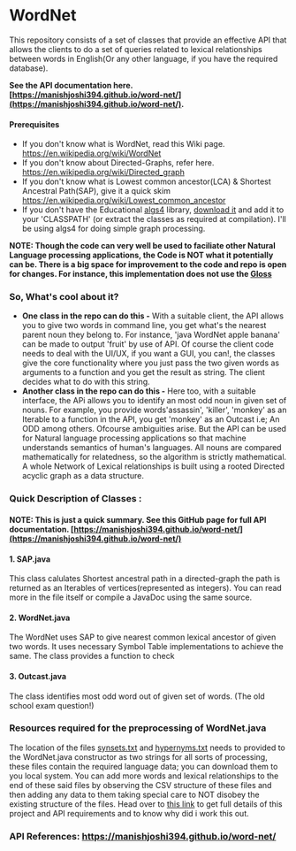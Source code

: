 # WordNet
This repository consists of a set of classes that provide an effective API that allows the clients to do a set of queries related to lexical relationships between words in English(Or any other language, if you have the required database).

**See the API documentation here. [https://manishjoshi394.github.io/word-net/](https://manishjoshi394.github.io/word-net/).**

####  Prerequisites
- If you don't know what is WordNet, read this Wiki page. https://en.wikipedia.org/wiki/WordNet
- If you don't know about Directed-Graphs, refer here. https://en.wikipedia.org/wiki/Directed_graph
- If you don't know what is Lowest common ancestor(LCA) & Shortest Ancestral Path(SAP), give it a quick skim https://en.wikipedia.org/wiki/Lowest_common_ancestor
- If you don't have the Educational [algs4](https://algs4.cs.princeton.edu/code/algs4.jar) library, [download it](https://algs4.cs.princeton.edu/code/algs4.jar) and add it to your 'CLASSPATH' (or extract the classes as required at compilation). I'll be using algs4 for doing simple graph processing. 

**NOTE: Though the code can very well be used to faciliate other Natural Language processing applications, the Code is NOT what it potentially can be. There is a big space for improvement to the code and repo is open for changes. For instance, this implementation does not use the [Gloss]( https://en.wikipedia.org/wiki/Gloss_(annotation))**
 
### So, What's cool about it?
- **One class in the repo can do this -** 
With a suitable client, the API allows you to give two words in command line, you get what's the nearest parent noun they belong to.
For instance, 'java WordNet apple banana' can be made to output 'fruit' by use of API. Of course the client code needs to deal with the UI/UX, if you want a GUI, you can!, the classes give the core functionality where you just pass the two given words as arguments to a function and you get the result as string. The client decides what to do with this string.
- **Another class in the repo can do this -**
Here too, with a suitable interface, the APi allows you to identify an most odd noun in given set of nouns. For example, you provide words'assassin', 'killer', 'monkey' as an Iterable to a function in the API, you get 'monkey' as an Outcast i.e; An ODD among others. Ofcourse ambiguities arise. But the API can be used for Natural language processing applications so that machine understands semantics of human's languages.
All nouns are compared mathematically for relatedness, so the algorithm is strictly mathematical. A whole Network of Lexical 
relationships is built using a rooted Directed acyclic graph as a data structure.

### Quick Description of Classes :
#### NOTE: This is just a quick summary. See this GitHub page for full API documentation. [https://manishjoshi394.github.io/word-net/](https://manishjoshi394.github.io/word-net/)
#### 1. SAP.java
This class calulates Shortest ancestral path in a directed-graph the path is returned as an Iterables of vertices(represented as integers). You can read more in the file itself or compile a JavaDoc using the same source.
#### 2. WordNet.java
The WordNet uses SAP to give nearest common lexical ancestor of given two words. It uses necessary Symbol Table implementations to achieve the same. The class provides a function to check 
#### 3. Outcast.java
The class identifies most odd word out of given set of words. (The old school exam question!)

### Resources required for the preprocessing of WordNet.java
The location of the files [synsets.txt](http://coursera.cs.princeton.edu/algs4/testing/wordnet/synsets.txt) and [hypernyms.txt](http://coursera.cs.princeton.edu/algs4/testing/wordnet/hypernyms.txt) needs to provided to the WordNet.java constructor as two strings for all sorts of processing, these files contain the required language data; you can download them to you local system.
You can add more words and lexical relationships to the end of these said files by observing the CSV structure of these files and then adding any data to them taking special care to NOT disobey the existing structure of the files.
Head over to [this link](
http://coursera.cs.princeton.edu/algs4/assignments/wordnet.html) to get full details of this project and API requirements and to know why did i work this out.

### API References: https://manishjoshi394.github.io/word-net/
